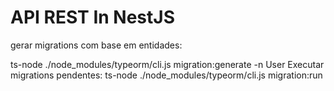 # API REST In NestJS


gerar migrations com base em entidades:

ts-node ./node_modules/typeorm/cli.js migration:generate -n User
Executar migrations pendentes:
ts-node ./node_modules/typeorm/cli.js migration:run